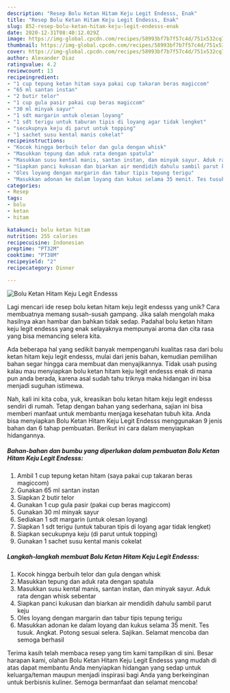 ```yaml
---
description: "Resep Bolu Ketan Hitam Keju Legit Endesss, Enak"
title: "Resep Bolu Ketan Hitam Keju Legit Endesss, Enak"
slug: 852-resep-bolu-ketan-hitam-keju-legit-endesss-enak
date: 2020-12-31T08:40:12.029Z
image: https://img-global.cpcdn.com/recipes/58993bf7b7f57c4d/751x532cq70/bolu-ketan-hitam-keju-legit-endesss-foto-resep-utama.jpg
thumbnail: https://img-global.cpcdn.com/recipes/58993bf7b7f57c4d/751x532cq70/bolu-ketan-hitam-keju-legit-endesss-foto-resep-utama.jpg
cover: https://img-global.cpcdn.com/recipes/58993bf7b7f57c4d/751x532cq70/bolu-ketan-hitam-keju-legit-endesss-foto-resep-utama.jpg
author: Alexander Diaz
ratingvalue: 4.2
reviewcount: 13
recipeingredient:
- "1 cup tepung ketan hitam saya pakai cup takaran beras magiccom"
- "65 ml santan instan"
- "2 butir telor"
- "1 cup gula pasir pakai cup beras magiccom"
- "30 ml minyak sayur"
- "1 sdt margarin untuk olesan loyang"
- "1 sdt terigu untuk taburan tipis di loyang agar tidak lengket"
- "secukupnya keju di parut untuk topping"
- "1 sachet susu kental manis cokelat"
recipeinstructions:
- "Kocok hingga berbuih telor dan gula dengan whisk"
- "Masukkan tepung dan aduk rata dengan spatula"
- "Masukkan susu kental manis, santan instan, dan minyak sayur. Aduk rata dengan whisk sebentar"
- "Siapkan panci kukusan dan biarkan air mendidih dahulu sambil parut keju"
- "Oles loyang dengan margarin dan tabur tipis tepung terigu"
- "Masukkan adonan ke dalam loyang dan kukus selama 35 menit. Tes tusuk. Angkat. Potong sesuai selera. Sajikan. Selamat mencoba dan semoga berhasil"
categories:
- Resep
tags:
- bolu
- ketan
- hitam

katakunci: bolu ketan hitam 
nutrition: 255 calories
recipecuisine: Indonesian
preptime: "PT32M"
cooktime: "PT38M"
recipeyield: "2"
recipecategory: Dinner

---
```



![Bolu Ketan Hitam Keju Legit Endesss](https://img-global.cpcdn.com/recipes/58993bf7b7f57c4d/751x532cq70/bolu-ketan-hitam-keju-legit-endesss-foto-resep-utama.jpg)

Lagi mencari ide resep bolu ketan hitam keju legit endesss yang unik? Cara membuatnya memang susah-susah gampang. Jika salah mengolah maka hasilnya akan hambar dan bahkan tidak sedap. Padahal bolu ketan hitam keju legit endesss yang enak selayaknya mempunyai aroma dan cita rasa yang bisa memancing selera kita.



Ada beberapa hal yang sedikit banyak mempengaruhi kualitas rasa dari bolu ketan hitam keju legit endesss, mulai dari jenis bahan, kemudian pemilihan bahan segar hingga cara membuat dan menyajikannya. Tidak usah pusing kalau mau menyiapkan bolu ketan hitam keju legit endesss enak di mana pun anda berada, karena asal sudah tahu triknya maka hidangan ini bisa menjadi suguhan istimewa.


Nah, kali ini kita coba, yuk, kreasikan bolu ketan hitam keju legit endesss sendiri di rumah. Tetap dengan bahan yang sederhana, sajian ini bisa memberi manfaat untuk membantu menjaga kesehatan tubuh kita. Anda bisa menyiapkan Bolu Ketan Hitam Keju Legit Endesss menggunakan 9 jenis bahan dan 6 tahap pembuatan. Berikut ini cara dalam menyiapkan hidangannya.

<!--inarticleads1-->

##### Bahan-bahan dan bumbu yang diperlukan dalam pembuatan Bolu Ketan Hitam Keju Legit Endesss:

1. Ambil 1 cup tepung ketan hitam (saya pakai cup takaran beras magiccom)
1. Gunakan 65 ml santan instan
1. Siapkan 2 butir telor
1. Gunakan 1 cup gula pasir (pakai cup beras magiccom)
1. Gunakan 30 ml minyak sayur
1. Sediakan 1 sdt margarin (untuk olesan loyang)
1. Siapkan 1 sdt terigu (untuk taburan tipis di loyang agar tidak lengket)
1. Siapkan secukupnya keju (di parut untuk topping)
1. Gunakan 1 sachet susu kental manis cokelat




<!--inarticleads2-->

##### Langkah-langkah membuat Bolu Ketan Hitam Keju Legit Endesss:

1. Kocok hingga berbuih telor dan gula dengan whisk
1. Masukkan tepung dan aduk rata dengan spatula
1. Masukkan susu kental manis, santan instan, dan minyak sayur. Aduk rata dengan whisk sebentar
1. Siapkan panci kukusan dan biarkan air mendidih dahulu sambil parut keju
1. Oles loyang dengan margarin dan tabur tipis tepung terigu
1. Masukkan adonan ke dalam loyang dan kukus selama 35 menit. Tes tusuk. Angkat. Potong sesuai selera. Sajikan. Selamat mencoba dan semoga berhasil




Terima kasih telah membaca resep yang tim kami tampilkan di sini. Besar harapan kami, olahan Bolu Ketan Hitam Keju Legit Endesss yang mudah di atas dapat membantu Anda menyiapkan hidangan yang sedap untuk keluarga/teman maupun menjadi inspirasi bagi Anda yang berkeinginan untuk berbisnis kuliner. Semoga bermanfaat dan selamat mencoba!
